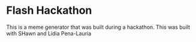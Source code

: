 # Flash Hackathon
This is a meme generator that was built during a hackathon. This was built with SHawn and Lidia Pena-Lauria





